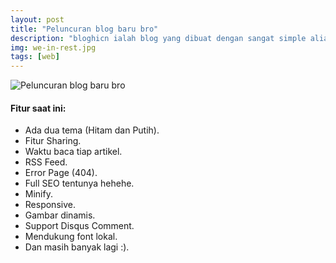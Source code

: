 ```yaml
---
layout: post
title: "Peluncuran blog baru bro"
description: "bloghicn ialah blog yang dibuat dengan sangat simple alias tanpa biaya sepeserpun. Hehehe."
img: we-in-rest.jpg
tags: [web]
---
```


![Peluncuran blog baru bro]({{site.baseurl}}/assets/img/we-in-rest.jpg)

#### Fitur saat ini:
  - Ada dua tema (Hitam dan Putih).
  - Fitur Sharing.
  - Waktu baca tiap artikel.
  - RSS Feed.
  - Error Page (404).
  - Full SEO tentunya hehehe.
  - Minify.
  - Responsive.
  - Gambar dinamis.
  - Support Disqus Comment.
  - Mendukung font lokal.
  - Dan masih banyak lagi :).